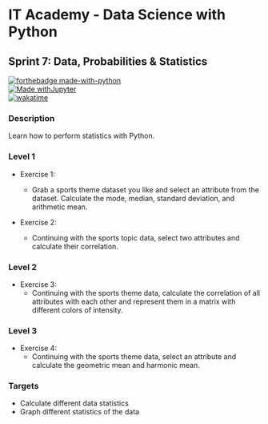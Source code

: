 # IT Academy - Data Science with Python
## Sprint 7: Data, Probabilities & Statistics

[![forthebadge made-with-python](http://ForTheBadge.com/images/badges/made-with-python.svg)](https://www.python.org/)  
[![Made withJupyter](https://img.shields.io/badge/Made%20with-Jupyter-orange?style=for-the-badge&logo=Jupyter)](https://jupyter.org/try)  
[![wakatime](https://wakatime.com/badge/github/jesussantana/Statistics.svg)](https://wakatime.com/badge/github/jesussantana/Statistics)  

### Description
Learn how to perform statistics with Python.


### Level 1

- Exercise 1: 
  - Grab a sports theme dataset you like and select an attribute from the dataset. Calculate the mode, median, standard deviation, and arithmetic mean.

- Exercise 2: 
  - Continuing with the sports topic data, select two attributes and calculate their correlation.
  
### Level 2

- Exercise 3: 
  - Continuing with the sports theme data, calculate the correlation of all attributes with each other and represent them in a matrix with different colors of intensity.

### Level 3

- Exercise 4: 
  - Continuing with the sports theme data, select an attribute and calculate the geometric mean and harmonic mean.


### Targets

- Calculate different data statistics
- Graph different statistics of the data